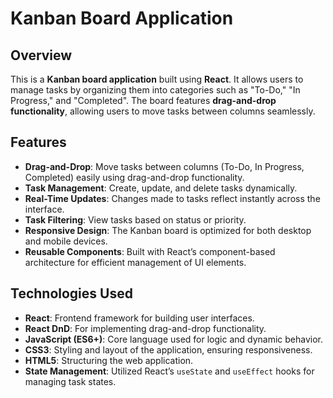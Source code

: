 # Kanban Board Application

## Overview

This is a **Kanban board application** built using **React**. It allows users to manage tasks by organizing them into categories such as "To-Do," "In Progress," and "Completed". The board features **drag-and-drop functionality**, allowing users to move tasks between columns seamlessly.

## Features

- **Drag-and-Drop**: Move tasks between columns (To-Do, In Progress, Completed) easily using drag-and-drop functionality.
- **Task Management**: Create, update, and delete tasks dynamically.
- **Real-Time Updates**: Changes made to tasks reflect instantly across the interface.
- **Task Filtering**: View tasks based on status or priority.
- **Responsive Design**: The Kanban board is optimized for both desktop and mobile devices.
- **Reusable Components**: Built with React’s component-based architecture for efficient management of UI elements.

## Technologies Used

- **React**: Frontend framework for building user interfaces.
- **React DnD**: For implementing drag-and-drop functionality.
- **JavaScript (ES6+)**: Core language used for logic and dynamic behavior.
- **CSS3**: Styling and layout of the application, ensuring responsiveness.
- **HTML5**: Structuring the web application.
- **State Management**: Utilized React’s `useState` and `useEffect` hooks for managing task states.


